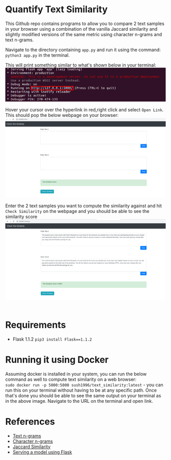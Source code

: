 # Quantify Text Similarity

This Github repo contains programs to allow you to compare 2 text samples in your browser using a combination of the vanilla Jaccard similarity and slightly modified versions of the same metric using character n-grams and text n-grams.

Navigate to the directory containing `app.py` and run it using the command: <br/>
`python3 app.py` in the terminal.
<br/>

This will print something similar to what's shown below in your terminal:<br/>
![Terminal Output](/images/terminal2.png)
<br/>

Hover your cursor over the hyperlink in red,right click and select `Open Link`. This should pop the below webpage on your browser:<br/>
![Webpage Output](/images/webpage.png)
<br/>

Enter the 2 text samples you want to compute the similarity against and hit `Check Similarity` on the webpage and you should be able to see the similarity score <br/>
![Webpage Output](/images/webpage2.png)
<br/>
<br/>

# Requirements
* Flask 1.1.2 `pip3 install Flask==1.1.2`

# Running it using Docker
Assuming docker is installed in your system, you can run the below command as well to compute text similarity on a web browser:<br/>
`sudo docker run -p 5000:5000 sush1996/text_similarity:latest` - you can run this on your terminal without having to be at any specific path. Once that's done you should be able to see the same output on your terminal as in the above image. Navigate to the URL on the terminal and open link.

# References
* [Text n-grams](https://albertauyeung.github.io/2018/06/03/generating-ngrams.html) 
* [Character n-grams](https://github.com/emarkou/Text-Similarity)
* [Jaccard Similarity](https://studymachinelearning.com/jaccard-similarity-text-similarity-metric-in-nlp/)
* [Serving a model using Flask](https://guillaumegenthial.github.io/serving.html)
